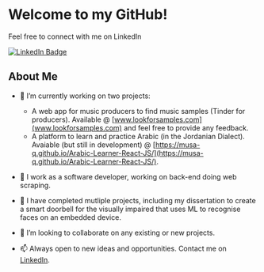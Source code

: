 <!--
**musa-q/musa-q** is a ✨ _special_ ✨ repository because its `README.md` (this file) appears on your GitHub profile.

Here are some ideas to get you started:

- 🔭 I’m currently working on ...
- 🌱 I’m currently learning ...
- 👯 I’m looking to collaborate on ...
- 🤔 I’m looking for help with ...
- 💬 Ask me about ...
- 📫 How to reach me: ...
- 😄 Pronouns: ...
- ⚡ Fun fact: ...
-->

# Welcome to my GitHub! 
Feel free to connect with me on LinkedIn

<div id="badges">
  <a href="https://www.linkedin.com/in/musa-qureshi/">
    <img src="https://img.shields.io/badge/LinkedIn-blue?style=for-the-badge&logo=linkedin&logoColor=white" alt="LinkedIn Badge"/>
  </a>
</div>

## About Me 

- 🤔 I’m currently working on two projects:
    - A web app for music producers to find music samples (Tinder for producers). Available @ [www.lookforsamples.com](www.lookforsamples.com) and feel free to provide any feedback.
    - A platform to learn and practice Arabic (in the Jordanian Dialect). Avaiable (but still in development) @ [https://musa-q.github.io/Arabic-Learner-React-JS/](https://musa-q.github.io/Arabic-Learner-React-JS/).

- 💼 I work as a software developer, working on back-end doing web scraping.

- 🔭 I have completed mutliple projects, including my dissertation to create a smart doorbell for the visually impaired that uses ML to recognise faces on an embedded device.

- 👯 I’m looking to collaborate on any existing or new projects. 

- 📫 Always open to new ideas and opportunities. Contact me on [LinkedIn](https://www.linkedin.com/in/musa-qureshi/).

